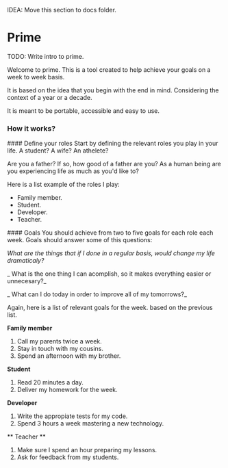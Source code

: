 IDEA: Move this section to docs folder.

# Prime

TODO: Write intro to prime.

Welcome to prime. This is a tool created to help achieve your goals on a week to week basis.

It is based on the idea that you begin with the end in mind. Considering the context of a year or a decade.

It is meant to be portable, accessible and easy to use.

### How it works?

#### Define your roles
Start by defining the relevant roles you play in your life.  A student? A wife? An athelete?

Are you a father? If so, how good of a father are you?
As a human being are you experiencing life as much as you'd like to?

Here is a list example of the roles I play:
* Family member.
* Student.
* Developer.
* Teacher.

#### Goals
You should achieve from two to five goals for each role each week. Goals should answer some of this questions:

_What are the things that if I done in a regular basis, would change my life dramaticaly?_

_ What is the one thing I can acomplish, so it makes everything easier or unnecesary?_

_ What can  I do today in order to improve all of my tomorrows?_


Again, here is a list of relevant goals for the week. based on the previous list.

**Family member**
  1. Call my parents twice a week.
  2. Stay in touch with my cousins.
  3. Spend an afternoon with my brother.

**Student**
  1. Read 20 minutes a day.
  2. Deliver my homework for the week.

**Developer**
  1. Write the appropiate tests for my code.
  2. Spend 3 hours a week mastering a new technology.

** Teacher **
  1. Make sure I spend an hour preparing my lessons.
  2. Ask for feedback from my students.
